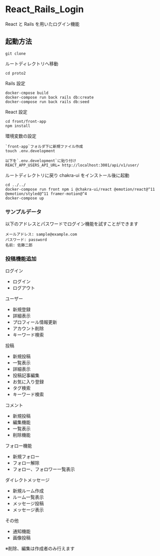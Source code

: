 # React_Rails_Login

React と Rails を用いたログイン機能

## 起動方法

```
git clone
```

ルートディレクトリへ移動

```
cd proto2
```

Rails 設定

```
docker-cmpose build
docker-compose run back rails db:create
docker-compose run back rails db:seed
```

React 設定

```
cd front/front-app
npm install
```

環境変数の設定

```
`front-app`フォルダ下に新規ファイル作成
touch .env.development

以下を`.env.development`に貼り付け
REACT_APP_USERS_API_URL= http://localhost:3001/api/v1/user/
```

ルートディレクトリに戻り chakra-ui をインストール後に起動

```
cd ../../
docker-compose run front npm i @chakra-ui/react @emotion/react@^11 @emotion/styled@^11 framer-motion@^4
docker-compose up
```

### サンプルデータ

以下のアドレスとパスワードでログイン機能を試すことができます

```
メールアドレス: sample@example.com
パスワード: password
名前: 佐藤二郎
```

### 投稿機能追加

ログイン

- ログイン
- ログアウト

ユーザー

- 新規登録
- 詳細表示
- プロフィール情報更新
- アカウント削除
- キーワード検索

投稿

- 新規投稿
- 一覧表示
- 詳細表示
- 投稿記事編集
- お気に入り登録
- タグ検索
- キーワード検索

コメント

- 新規投稿
- 編集機能
- 一覧表示
- 削除機能

フォロー機能

- 新規フォロー
- フォロー解除
- フォロー、フォロワー一覧表示

ダイレクトメッセージ

- 新規ルーム作成
- ルーム一覧表示
- メッセージ投稿
- メッセージ表示

その他

- 通知機能
- 画像投稿

※削除、編集は作成者のみ行えます
